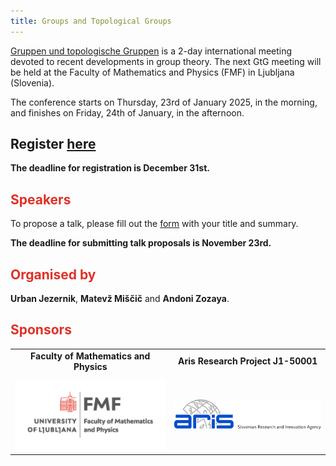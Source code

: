 ```yaml
---
title: Groups and Topological Groups
---
```


<!-- Intro box -->
<div>
  <p><a href="https://www.gtgconference.eu/index.php" target="_blank">Gruppen und topologische Gruppen</a> is a 2-day international meeting devoted to recent developments in group theory. The next GtG meeting will be held at the Faculty of Mathematics and Physics (FMF) in Ljubljana (Slovenia).</p>
  <p>The conference starts on Thursday, 23rd of January 2025, in the morning, and finishes on Friday, 24th of January, in the afternoon.</p>
</div>

<!-- Registration box -->
<div class="intro-box pale">
  <h2>Register <a href="https://docs.google.com/forms/d/1bbzCgnYoBJxO5xGWEOn8nsK0EqO9ZnFKHoC_1kCQZEU/edit" target="_blank">here</a></h2>
  <p style="font-weight: bold;">The deadline for registration is December 31st.</p>
</div>

## <span style="color: #E03127;">Speakers</span>

To propose a talk, please fill out the [form](https://docs.google.com/forms/d/1K9vtkfwnXZ5vYW452hy5jsl3zfYj9n-BhZzzpI2_4dg/edit#settings) with your title and summary.

**The deadline for submitting talk proposals is November 23rd.**

## <span style="color: #E03127;">Organised by</span>

**Urban Jezernik**, **Matevž Miščič** and **Andoni Zozaya**.

## <span style="color: #E03127;">Sponsors</span>

<div class="scrollwrapper">
<table style="width: 100%; text-align: center; margin: 0 auto;">
  <tr>
    <td style="padding-bottom: 10px;"><strong>Faculty of Mathematics and Physics</strong></td>
    <td style="padding-bottom: 10px;"><strong>Aris Research Project J1-50001</strong></td>
  </tr>
  <tr>
    <td><img src="fmf.jpg" alt="FMF Logo" style="width: 300px; height: auto;"></td>
    <td><img src="aris.jpg" alt="Aris Logo" style="width: 300px; height: auto;"></td>
  </tr>
</table>
</div>
